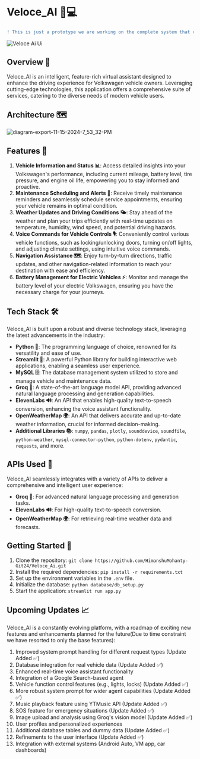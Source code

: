 # Veloce_AI 🚗💻
```diff
! This is just a prototype we are working on the complete system that can be integrated with the Car System and the mobile apps in the future.
```
![Veloce Ai Ui](https://github.com/user-attachments/assets/626972b8-8eca-4b5e-a24f-915c48e56643)

## Overview 🌟
Veloce_AI is an intelligent, feature-rich virtual assistant designed to enhance the driving experience for Volkswagen vehicle owners. Leveraging cutting-edge technologies, this application offers a comprehensive suite of services, catering to the diverse needs of modern vehicle users.

## Architecture 🗺️
![diagram-export-11-15-2024-7_53_32-PM](https://github.com/user-attachments/assets/52063c73-2930-4395-af0a-975475a8942e)

## Features 🌟
1. **Vehicle Information and Status 📊**: Access detailed insights into your Volkswagen's performance, including current mileage, battery level, tire pressure, and engine oil life, empowering you to stay informed and proactive.
2. **Maintenance Scheduling and Alerts 🔔**: Receive timely maintenance reminders and seamlessly schedule service appointments, ensuring your vehicle remains in optimal condition.
3. **Weather Updates and Driving Conditions 🌤️**: Stay ahead of the weather and plan your trips efficiently with real-time updates on temperature, humidity, wind speed, and potential driving hazards.
4. **Voice Commands for Vehicle Controls 🎙️**: Conveniently control various vehicle functions, such as locking/unlocking doors, turning on/off lights, and adjusting climate settings, using intuitive voice commands.
5. **Navigation Assistance 🗺️**: Enjoy turn-by-turn directions, traffic updates, and other navigation-related information to reach your destination with ease and efficiency.
6. **Battery Management for Electric Vehicles ⚡**: Monitor and manage the battery level of your electric Volkswagen, ensuring you have the necessary charge for your journeys.

## Tech Stack 🛠️
Veloce_AI is built upon a robust and diverse technology stack, leveraging the latest advancements in the industry:

- **Python 🐍**: The programming language of choice, renowned for its versatility and ease of use.
- **Streamlit 🚀**: A powerful Python library for building interactive web applications, enabling a seamless user experience.
- **MySQL 🗄️**: The database management system utilized to store and manage vehicle and maintenance data.
- **Groq 🧠**: A state-of-the-art language model API, providing advanced natural language processing and generation capabilities.
- **ElevenLabs 🔊**: An API that enables high-quality text-to-speech conversion, enhancing the voice assistant functionality.
- **OpenWeatherMap 🌍**: An API that delivers accurate and up-to-date weather information, crucial for informed decision-making.
- **Additional Libraries 📚**: `numpy`, `pandas`, `plotly`, `sounddevice`, `soundfile`, `python-weather`, `mysql-connector-python`, `python-dotenv`, `pydantic`, `requests`, and more.

## APIs Used 🔑
Veloce_AI seamlessly integrates with a variety of APIs to deliver a comprehensive and intelligent user experience:

- **Groq 🧠**: For advanced natural language processing and generation tasks.
- **ElevenLabs 🔊**: For high-quality text-to-speech conversion.
- **OpenWeatherMap 🌍**: For retrieving real-time weather data and forecasts.

## Getting Started 🚀
1. Clone the repository: `git clone https://github.com/HimanshuMohanty-Git24/Veloce_Ai.git`
2. Install the required dependencies: `pip install -r requirements.txt`
3. Set up the environment variables in the `.env` file.
4. Initialize the database: `python database/db_setup.py`
5. Start the application: `streamlit run app.py`

## Upcoming Updates 📈
Veloce_AI is a constantly evolving platform, with a roadmap of exciting new features and enhancements planned for the future(Due to time constraint we have resorted to only the base features):

1. Improved system prompt handling for different request types (Update Added ✅)
2. Database integration for real vehicle data (Update Added ✅)
3. Enhanced real-time voice assistant functionality
4. Integration of a Google Search-based agent
5. Vehicle function control features (e.g., lights, locks) (Update Added ✅)
6. More robust system prompt for wider agent capabilities (Update Added ✅)
7. Music playback feature using YTMusic API (Update Added ✅)
8. SOS feature for emergency situations (Update Added ✅)
9. Image upload and analysis using Groq's vision model (Update Added ✅)
10. User profiles and personalized experiences
11. Additional database tables and dummy data (Update Added ✅)
12. Refinements to the user interface (Update Added ✅)
13. Integration with external systems (Android Auto, VM app, car dashboards)
